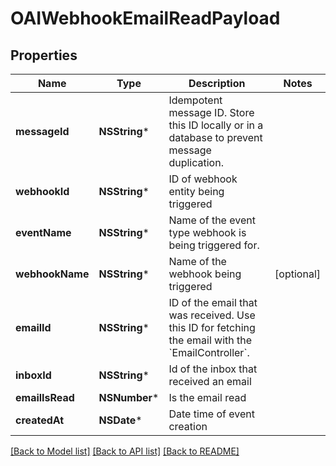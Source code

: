 # OAIWebhookEmailReadPayload

## Properties
Name | Type | Description | Notes
------------ | ------------- | ------------- | -------------
**messageId** | **NSString*** | Idempotent message ID. Store this ID locally or in a database to prevent message duplication. | 
**webhookId** | **NSString*** | ID of webhook entity being triggered | 
**eventName** | **NSString*** | Name of the event type webhook is being triggered for. | 
**webhookName** | **NSString*** | Name of the webhook being triggered | [optional] 
**emailId** | **NSString*** | ID of the email that was received. Use this ID for fetching the email with the &#x60;EmailController&#x60;. | 
**inboxId** | **NSString*** | Id of the inbox that received an email | 
**emailIsRead** | **NSNumber*** | Is the email read | 
**createdAt** | **NSDate*** | Date time of event creation | 

[[Back to Model list]](../README#documentation-for-models) [[Back to API list]](../README#documentation-for-api-endpoints) [[Back to README]](../README)


